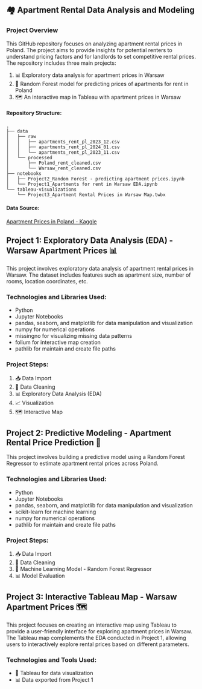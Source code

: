 
##  🏘️ Apartment Rental Data Analysis and Modeling

### Project Overview
This GitHub repository focuses on analyzing apartment rental prices in Poland. The project aims to provide insights for potential renters to understand pricing factors and for landlords to set competitive rental prices. The repository includes three main projects:

1.  📊 Exploratory data analysis for apartment prices in Warsaw
2.  🌲 Random Forest model for predicting prices of apartments for rent in Poland
3.  🗺️ An interactive map in Tableau with apartment prices in Warsaw


#### Repository Structure:

```
.
├── data
│   ├── raw
│   │   ├── apartments_rent_pl_2023_12.csv
│   │   ├── apartments_rent_pl_2024_01.csv
│   │   └── apartments_rent_pl_2023_11.csv
│   └── processed
│       ├── Poland_rent_cleaned.csv
│       └── Warsaw_rent_cleaned.csv
├── notebooks
│   ├── Project2_Random Forest - predicting apartment prices.ipynb
│   └── Project1_Apartments for rent in Warsaw EDA.ipynb
└── tableau-visualizations
    └── Project3_Apartment Rental Prices in Warsaw Map.twbx

```


#### Data Source:
[Apartment Prices in Poland - Kaggle](https://www.kaggle.com/datasets/krzysztofjamroz/apartment-prices-in-poland)


## Project 1: Exploratory Data Analysis (EDA) - Warsaw Apartment Prices 📊

This project involves exploratory data analysis of apartment rental prices in Warsaw. The dataset includes features such as apartment size, number of rooms, location coordinates, etc.

### Technologies and Libraries Used:

-   Python
-   Jupyter Notebooks
-   pandas, seaborn, and matplotlib for data manipulation and visualization
-   numpy for numerical operations
-   missingno for visualizing missing data patterns
-   folium for interactive map creation
-   pathlib for maintain and create file paths

### Project Steps:

1.  📥 Data Import
2.  🧹 Data Cleaning
3.  📊 Exploratory Data Analysis (EDA)
4.  📈 Visualization
5.  🗺️ Interactive Map



## Project 2: Predictive Modeling - Apartment Rental Price Prediction 🌲

This project involves building a predictive model using a Random Forest Regressor to estimate apartment rental prices across Poland.

### Technologies and Libraries Used:

-   Python
-   Jupyter Notebooks
-   pandas, seaborn, and matplotlib for data manipulation and visualization
-   scikit-learn for machine learning
-   numpy for numerical operations
-   pathlib for maintain and create file paths

### Project Steps:

1.  📥 Data Import
2.  🧹 Data Cleaning
3.  🤖 Machine Learning Model - Random Forest Regressor
4.  📊 Model Evaluation



## Project 3: Interactive Tableau Map - Warsaw Apartment Prices 🗺️

This project focuses on creating an interactive map using Tableau to provide a user-friendly interface for exploring apartment prices in Warsaw. The Tableau map complements the EDA conducted in Project 1, allowing users to interactively explore rental prices based on different parameters.

### Technologies and Tools Used:

-   🎨 Tableau for data visualization
-   📊 Data exported from Project 1
